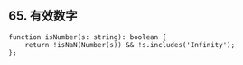 ## 65. 有效数字

```
function isNumber(s: string): boolean {
    return !isNaN(Number(s)) && !s.includes('Infinity');
};
```